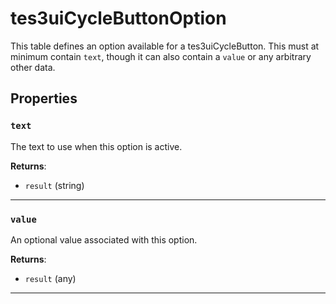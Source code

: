 <!---
	This file is autogenerated. Do not edit this file manually. Your changes will be ignored.
	More information: https://github.com/MWSE/MWSE/tree/master/docs
-->

# tes3uiCycleButtonOption

This table defines an option available for a tes3uiCycleButton. This must at minimum contain `text`, though it can also contain a `value` or any arbitrary other data.

## Properties

### `text`
<div class="search_terms" style="display: none">text</div>

The text to use when this option is active.

**Returns**:

* `result` (string)

***

### `value`
<div class="search_terms" style="display: none">value</div>

An optional value associated with this option.

**Returns**:

* `result` (any)

***

